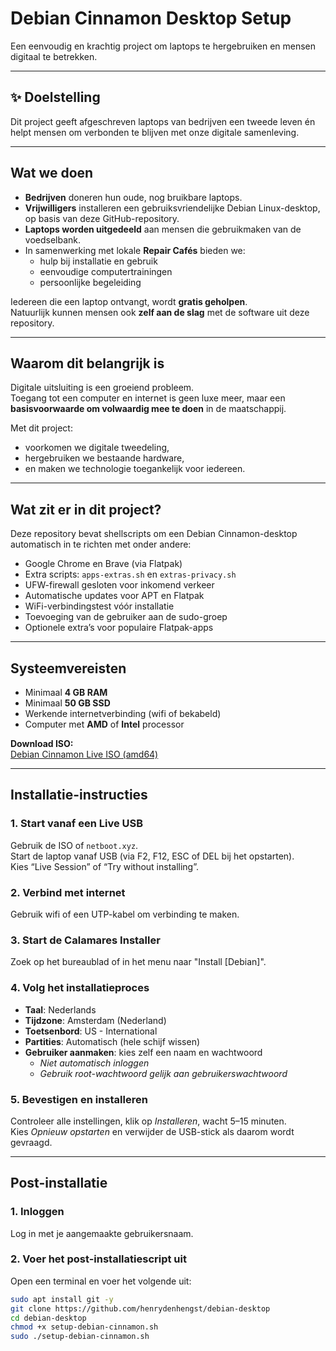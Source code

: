 # Debian Cinnamon Desktop Setup

Een eenvoudig en krachtig project om laptops te hergebruiken en mensen digitaal te betrekken.

---

## ✨ Doelstelling

Dit project geeft afgeschreven laptops van bedrijven een tweede leven én helpt mensen om verbonden te blijven met onze digitale samenleving.

---

## Wat we doen

- **Bedrijven** doneren hun oude, nog bruikbare laptops.  
- **Vrijwilligers** installeren een gebruiksvriendelijke Debian Linux-desktop, op basis van deze GitHub-repository.  
- **Laptops worden uitgedeeld** aan mensen die gebruikmaken van de voedselbank.  
- In samenwerking met lokale **Repair Cafés** bieden we:  
  - hulp bij installatie en gebruik  
  - eenvoudige computertrainingen  
  - persoonlijke begeleiding  

Iedereen die een laptop ontvangt, wordt **gratis geholpen**.  
Natuurlijk kunnen mensen ook **zelf aan de slag** met de software uit deze repository.

---

## Waarom dit belangrijk is

Digitale uitsluiting is een groeiend probleem.  
Toegang tot een computer en internet is geen luxe meer, maar een **basisvoorwaarde om volwaardig mee te doen** in de maatschappij.

Met dit project:
- voorkomen we digitale tweedeling,
- hergebruiken we bestaande hardware,
- en maken we technologie toegankelijk voor iedereen.

---

## Wat zit er in dit project?

Deze repository bevat shellscripts om een Debian Cinnamon-desktop automatisch in te richten met onder andere:

- Google Chrome en Brave (via Flatpak)  
- Extra scripts: `apps-extras.sh` en `extras-privacy.sh`  
- UFW-firewall gesloten voor inkomend verkeer  
- Automatische updates voor APT en Flatpak  
- WiFi-verbindingstest vóór installatie  
- Toevoeging van de gebruiker aan de sudo-groep  
- Optionele extra’s voor populaire Flatpak-apps

---

## Systeemvereisten

- Minimaal **4 GB RAM**  
- Minimaal **50 GB SSD**  
- Werkende internetverbinding (wifi of bekabeld)  
- Computer met **AMD** of **Intel** processor  

**Download ISO:**  
[Debian Cinnamon Live ISO (amd64)](https://cdimage.debian.org/debian-cd/current-live/amd64/iso-hybrid/)

---

## Installatie-instructies

### 1. Start vanaf een Live USB

Gebruik de ISO of `netboot.xyz`.  
Start de laptop vanaf USB (via F2, F12, ESC of DEL bij het opstarten).  
Kies “Live Session” of “Try without installing”.

### 2. Verbind met internet

Gebruik wifi of een UTP-kabel om verbinding te maken.

### 3. Start de Calamares Installer

Zoek op het bureaublad of in het menu naar "Install [Debian]".

### 4. Volg het installatieproces

- **Taal**: Nederlands  
- **Tijdzone**: Amsterdam (Nederland)  
- **Toetsenbord**: US - International  
- **Partities**: Automatisch (hele schijf wissen)  
- **Gebruiker aanmaken**: kies zelf een naam en wachtwoord  
  - *Niet automatisch inloggen*  
  - *Gebruik root-wachtwoord gelijk aan gebruikerswachtwoord*

### 5. Bevestigen en installeren

Controleer alle instellingen, klik op *Installeren*, wacht 5–15 minuten.  
Kies *Opnieuw opstarten* en verwijder de USB-stick als daarom wordt gevraagd.

---

## Post-installatie

### 1. Inloggen

Log in met je aangemaakte gebruikersnaam.

### 2. Voer het post-installatiescript uit

Open een terminal en voer het volgende uit:

```bash
sudo apt install git -y
git clone https://github.com/henrydenhengst/debian-desktop
cd debian-desktop
chmod +x setup-debian-cinnamon.sh
sudo ./setup-debian-cinnamon.sh


